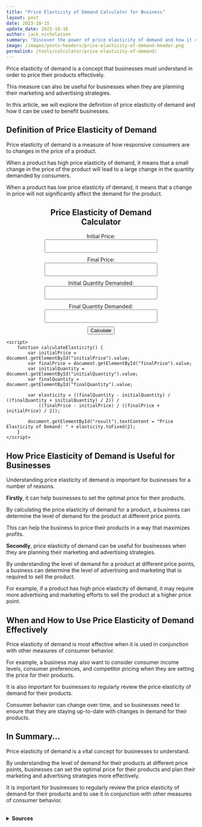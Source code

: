 ```yaml
---
title: "Price Elasticity of Demand Calculator for Business"
layout: post
date: 2023-10-15
update_date: 2023-10-16
author: jack_nicholaisen
summary: "Discover the power of price elasticity of demand and how it can impact your business decisions. Read on for insights and practical tips." 
image: /images/posts-headers/price-elasticity-of-demand-header.png
permalink: /tools/calculator/price-elasticity-of-demand/
---
```


Price elasticity of demand is a concept that businesses must understand in order to price their products effectively.

This measure can also be useful for businesses when they are planning their marketing and advertising strategies. 

In this article, we will explore the definition of price elasticity of demand and how it can be used to benefit businesses.

## Definition of Price Elasticity of Demand

Price elasticity of demand is a measure of how responsive consumers are to changes in the price of a product. 

When a product has high price elasticity of demand, it means that a small change in the price of the product will lead to a large change in the quantity demanded by consumers. 

When a product has low price elasticity of demand, it means that a change in price will not significantly affect the demand for the product.

<body>
    <div class="calculator" style="text-align:center">
        <h2>Price Elasticity of Demand Calculator</h2>
        <div class="input-group">
            <label for="initialPrice">Initial Price:</label>
            <input type="number" id="initialPrice" step="0.01" required>
        </div>
        <div class="input-group">
            <label for="finalPrice">Final Price:</label>
            <input type="number" id="finalPrice" step="0.01" required>
        </div>
        <div class="input-group">
            <label for="initialQuantity">Initial Quantity Demanded:</label>
            <input type="number" id="initialQuantity" step="1" required>
        </div>
        <div class="input-group">
            <label for="finalQuantity">Final Quantity Demanded:</label>
            <input type="number" id="finalQuantity" step="1" required>
        </div>
        <button onclick="calculateElasticity()">Calculate</button>
        <div class="result" id="result"></div>
    </div>

    <script>
        function calculateElasticity() {
            var initialPrice = document.getElementById("initialPrice").value;
            var finalPrice = document.getElementById("finalPrice").value;
            var initialQuantity = document.getElementById("initialQuantity").value;
            var finalQuantity = document.getElementById("finalQuantity").value;

            var elasticity = ((finalQuantity - initialQuantity) / ((finalQuantity + initialQuantity) / 2)) /
                ((finalPrice - initialPrice) / ((finalPrice + initialPrice) / 2));

            document.getElementById("result").textContent = "Price Elasticity of Demand: " + elasticity.toFixed(2);
        }
    </script>
</body>

<style>
        body {
            margin: 50px;
        }

        .calculator {
            width: 300px;
            margin: 0 auto;
        }

        .input-group {
            margin-bottom: 10px;
        }

        input[type="number"] {
            width: 100%;
            padding: 8px;
            box-sizing: border-box;
        }

        .result {
            font-weight: bold;
        }
</style>

## How Price Elasticity of Demand is Useful for Businesses

Understanding price elasticity of demand is important for businesses for a number of reasons. 

**Firstly**, it can help businesses to set the optimal price for their products. 

By calculating the price elasticity of demand for a product, a business can determine the level of demand for the product at different price points. 

This can help the business to price their products in a way that maximizes profits.

**Secondly**, price elasticity of demand can be useful for businesses when they are planning their marketing and advertising strategies. 

By understanding the level of demand for a product at different price points, a business can determine the level of advertising and marketing that is required to sell the product. 

For example, if a product has high price elasticity of demand, it may require more advertising and marketing efforts to sell the product at a higher price point.

## When and How to Use Price Elasticity of Demand Effectively

Price elasticity of demand is most effective when it is used in conjunction with other measures of consumer behavior. 

For example, a business may also want to consider consumer income levels, consumer preferences, and competitor pricing when they are setting the price for their products.

It is also important for businesses to regularly review the price elasticity of demand for their products. 

Consumer behavior can change over time, and so businesses need to ensure that they are staying up-to-date with changes in demand for their products.

## In Summary...

Price elasticity of demand is a vital concept for businesses to understand. 

By understanding the level of demand for their products at different price points, businesses can set the optimal price for their products and plan their marketing and advertising strategies more effectively. 

It is important for businesses to regularly review the price elasticity of demand for their products and to use it in conjunction with other measures of consumer behavior.

<br>
<details>
<summary><b>Sources</b></summary>
<br>
<ul>
    <li><a href="https://www.investopedia.com/terms/p/priceelasticity.asp">Investopedia: Price Elasticity of Demand</a></li>
    <li><a href="https://www.khanacademy.org/economics-finance-domain/microeconomics/elasticity-tutorial/price-elasticity-tutorial/a/price-elasticity-of-demand-and-total-revenue">Khan Academy: Price Elasticity of Demand and Total Revenue</a></li>
    <li><a href="https://www.thebalancesmb.com/how-to-calculate-price-elasticity-of-demand-393115">The Balance Small Business: How to Calculate Price Elasticity of Demand</a></li>
    <li><a href="https://hbr.org/2014/10/the-right-way-to-manage-unprofitable-customers">Harvard Business Review: The Right Way to Manage Unprofitable Customers</a></li>
</ul>
</details>


